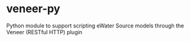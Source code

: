 # veneer-py
Python module to support scripting eWater Source models through the Veneer (RESTful HTTP) plugin
